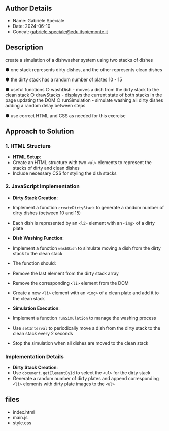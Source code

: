 ## Author Details

* Name: Gabriele Speciale
* Date: 2024-06-10
* Concat: gabriele.speciale@edu.itspiemonte.it



## Description

create a simulation of a dishwasher system using two stacks of dishes
 
 ● one stack represents dirty dishes, and the other represents clean dishes

 ● the dirty stack has a random number of plates 10 - 15
 
 ● useful functions
  ○ washDish - moves a dish from the dirty stack to the clean stack
  ○ drawStacks - displays the current state of both stacks in the page updating the DOM
  ○ runSimulation - simulate washing all dirty dishes adding a random delay between steps

 ● use correct HTML and CSS as needed for this exercise




## Approach to Solution

### 1. HTML Structure
- **HTML Setup**:
- Create an HTML structure with two `<ul>` elements to represent the stacks of dirty and clean dishes
- Include necessary CSS for styling the dish stacks



### 2. JavaScript Implementation
- **Dirty Stack Creation**:
- Implement a function `createDirtyStack` to generate a random number of dirty dishes (between 10 and 15)
- Each dish is represented by an `<li>` element with an `<img>` of a dirty plate

- **Dish Washing Function**:
- Implement a function `washDish` to simulate moving a dish from the dirty stack to the clean stack

* The function should:
- Remove the last element from the dirty stack array
- Remove the corresponding `<li>` element from the DOM
- Create a new `<li>` element with an `<img>` of a clean plate and add it to the clean stack

- **Simulation Execution**:
- Implement a function `runSimulation` to manage the washing process
- Use `setInterval` to periodically move a dish from the dirty stack to the clean stack every 2 seconds
- Stop the simulation when all dishes are moved to the clean stack

### Implementation Details
- **Dirty Stack Creation**:
- Use `document.getElementById` to select the `<ul>` for the dirty stack
- Generate a random number of dirty plates and append corresponding `<li>` elements with dirty plate images to the `<ul>`






## files

* index.html
* main.js
* style.css